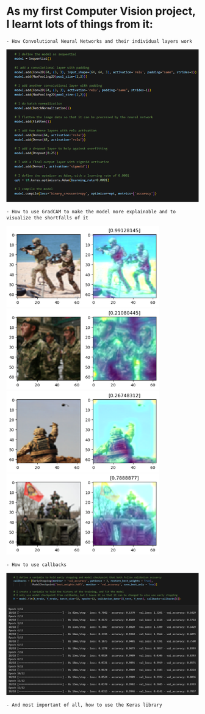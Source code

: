 # As my first Computer Vision project, I learnt lots of things from it:
    - How Convolutional Neural Networks and their individual layers work
<img src="Soldier_recog_media/Soldier_recog_CNN_architecture.png" alt="Training process" width="max"/>

    - How to use GradCAM to make the model more explainable and to visualize the shortfalls of it
<img src="Soldier_recog_media/focusingon_sand.png" alt="Error: focusing on sand" width="400"/> <img src="Soldier_recog_media/inside.png" alt="Error: Soldiers inside" width="400"/>
<img src="Soldier_recog_media/Big_error.png" alt="Error: focusing on edges" width="400"/> <img src="Soldier_recog_media/on_the_tank.png" alt="Soldiers on tank" width="400"/>

    - How to use callbacks
<img src="Soldier_recog_media/Soldier_recog_training_process.png" alt="Training process" width="max"/>

    - And most important of all, how to use the Keras library

